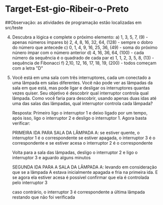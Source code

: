 # Target-Est-gio-Ribeir-o-Preto

##Observação: as atividades de programação estão localizadas em src/teste

4) Descubra a lógica e complete o próximo elemento:
a) 1, 3, 5, 7, (9) - apenas números ímpares
b) 2, 4, 8, 16, 32, 64, (128) - sempre o dobro do número que antecede
c) 0, 1, 4, 9, 16, 25, 36, (49) - soma do próximo núnero ímpar com o número anterior
d) 4, 16, 36, 64, (100) - cada número da sequência é o quadrado de cada par
e) 1, 1, 2, 3, 5, 8, (13) - sequência de Fibonacci
f) 2,10, 12, 16, 17, 18, 19, (200) - todos começam com a letra "D"


5) Você está em uma sala com três interruptores, cada um conectado a uma lâmpada em salas diferentes. Você não pode ver as lâmpadas da sala em que está, mas pode ligar e desligar os interruptores quantas vezes quiser. Seu objetivo é descobrir qual interruptor controla qual lâmpada. Como você faria para descobrir, usando apenas duas idas até uma das salas das lâmpadas, qual interruptor controla cada lâmpada?

    Resposta:
    Primeiro ligo o interruptor 1 e deixo ligado por um tempo, após isso, ligo o interruptor 2 e desligo o interruptor 1. Agora basta verificar:
    
    PRIMEIRA IDA PARA SALA DA LÂMPADA A:
    se estiver quente, o interruptor 1 é o correspondente
    se estiver apagada, o interruptor 3 é o correspondente
    e se estiver acesa o interruptor 2 é o correspondente
    
    
    Volta para a sala das lâmpadas, desligo o interruptor 2 e ligo o interruptor 3 e aguardo alguns minutos 
    
    SEGUNDA IDA PARA A SALA DA LÂMPADA A:
    levando em consideração que se a lâmpada A estava inicialmente apagada e fria na primeira ida. E se agora ela estiver acesa é possível confirmar que ela é controlada pelo interruptor 3
    
    caso contrário, o interruptor 3 é correspondente a última lâmpada restando que não foi verificada 
